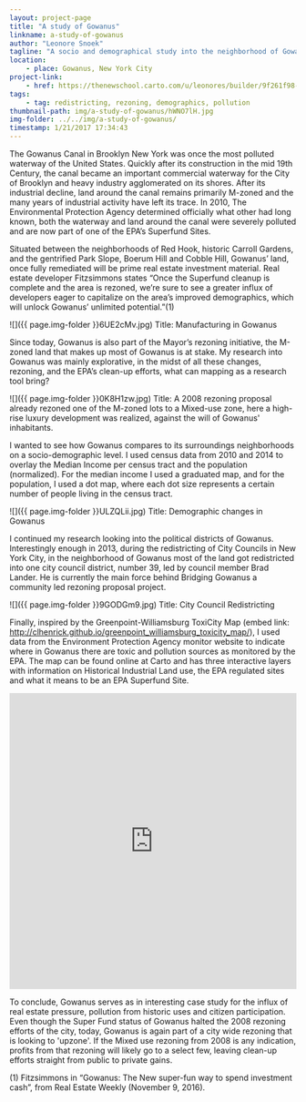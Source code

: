 ```yaml
---
layout: project-page
title: "A study of Gowanus"
linkname: a-study-of-gowanus
author: "Leonore Snoek"
tagline: "A socio and demographical study into the neighborhood of Gowanus."
location:
    - place: Gowanus, New York City
project-link:
    - href: https://thenewschool.carto.com/u/leonores/builder/9f261f98-bd69-11e6-ad21-0ee66e2c9693/embed
tags:
    - tag: redistricting, rezoning, demographics, pollution
thumbnail-path: img/a-study-of-gowanus/hWNO7lH.jpg
img-folder: ../../img/a-study-of-gowanus/
timestamp: 1/21/2017 17:34:43
---
```

The Gowanus Canal in Brooklyn New York was once the most polluted waterway of the United States. Quickly after its construction in the mid 19th Century, the canal became an important commercial waterway for the City of Brooklyn and heavy industry agglomerated on its shores. After its industrial decline, land around the canal remains primarily M-zoned and the many years of industrial activity have left its trace. In 2010, The Environmental Protection Agency determined officially what other had long known, both the waterway and land around the canal were severely polluted and are now part of one of the EPA’s Superfund Sites. 

Situated between the neighborhoods of Red Hook, historic Carroll Gardens, and the gentrified Park Slope, Boerum Hill and Cobble Hill, Gowanus’ land, once fully remediated will be prime real estate investment material. Real estate developer Fitzsimmons states “Once the Superfund cleanup is complete and the area is rezoned, we’re sure to see a greater influx of developers eager to capitalize on the area’s improved demographics, which will unlock Gowanus’ unlimited potential.”(1)

![]({{ page.img-folder }}6UE2cMv.jpg)
Title: Manufacturing in Gowanus

Since today, Gowanus is also part of the Mayor’s rezoning initiative, the M-zoned land that makes up most of Gowanus is at stake. My research into Gowanus was mainly explorative, in the midst of all these changes, rezoning, and the EPA’s clean-up efforts, what can mapping as a research tool bring?

![]({{ page.img-folder }}0K8H1zw.jpg)
Title: A 2008 rezoning proposal already rezoned one of the M-zoned lots to a Mixed-use zone, here a high-rise luxury development was realized, against the will of Gowanus' inhabitants. 

I wanted to see how Gowanus compares to its surroundings neighborhoods on a socio-demographic level. I used census data from 2010 and 2014 to overlay the Median Income per census tract and the population (normalized). For the median income I used a graduated map, and for the population, I used a dot map, where each dot size represents a certain number of people living in the census tract. 

![]({{ page.img-folder }}ULZQLii.jpg)
Title: Demographic changes in Gowanus

I continued my research looking into the political districts of Gowanus. Interestingly enough in 2013, during the redistricting of City Councils in New York City, in the neighborhood of Gowanus most of the land got redistricted into one city council district, number 39, led by council member Brad Lander. He is currently the main force behind Bridging Gowanus a community led rezoning proposal project. 

![]({{ page.img-folder }}9GODGm9.jpg)
Title: City Council Redistricting

Finally, inspired by the Greenpoint-Williamsburg ToxiCity Map (embed link: http://clhenrick.github.io/greenpoint_williamsburg_toxicity_map/), I used data from the Environment Protection Agency monitor website to indicate where in Gowanus there are toxic and pollution sources as monitored by the EPA. The map can be found online at Carto and has three interactive layers with information on Historical Industrial Land use, the EPA regulated sites and what it means to be an EPA Superfund Site. 

<iframe width="100%" height="520" frameborder="0" src="https://thenewschool.carto.com/u/leonores/builder/9f261f98-bd69-11e6-ad21-0ee66e2c9693/embed" allowfullscreen webkitallowfullscreen mozallowfullscreen oallowfullscreen msallowfullscreen></iframe>

To conclude, Gowanus serves as in interesting case study for the influx of real estate pressure, pollution from historic uses and citizen participation. Even though the Super Fund status of Gowanus halted the 2008 rezoning efforts of the city, today, Gowanus is again part of a city wide rezoning that is looking to 'upzone'. If the Mixed use rezoning from 2008 is any indication, profits from that rezoning will likely go to a select few, leaving clean-up efforts straight from public to private gains. 

(1) Fitzsimmons in “Gowanus: The New super-fun way to spend investment cash”, from Real Estate Weekly (November 9, 2016). 